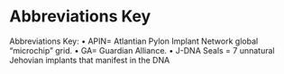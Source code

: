 # Abbreviations Key

Abbreviations Key:
• APIN= Atlantian Pylon Implant Network global “microchip” grid.
• GA= Guardian Alliance.
•  J-DNA Seals = 7 unnatural Jehovian implants that manifest in the DNA